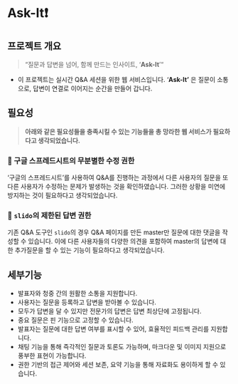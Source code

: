 # Ask-It❗

## **프로젝트 개요**

> “질문과 답변을 넘어, 함께 만드는 인사이트, ‘**Ask-It**’“
> 
- 이 프로젝트는 실시간 Q&A 세션을 위한 웹 서비스입니다. ‘**Ask-It’** 은 질문이 소통으로, 답변이 연결로 이어지는 순간을 만들어 갑니다.

## **필요성**

> **아래와 같은 필요성들을 충족시킬 수 있는 기능들을 총 망라한 웹 서비스가 필요하다고 생각되었습니다.**

### 📝 구글 스프레드시트의 무분별한 수정 권한

‘구글의 스프레드시트’를 사용하여 Q&A를 진행하는 과정에서 다른 사용자의 질문을 또 다른 사용자가 수정하는 문제가 발생하는 것을 확인하였습니다. 그러한 상황을 미연에 방지하는 것이 필요하다고 생각되었습니다.

### 🚫 `slido`의 제한된 답변 권한

기존 Q&A 도구인 `slido`의 경우 Q&A 페이지를 만든 master만 질문에 대한 댓글을 작성할 수 있습니다. 이에 다른 사용자들의 다양한 의견을 포함하여 master의 답변에 대한 추가질문을 할 수 있는 기능이 필요하다고 생각되었습니다.

## **세부기능**

- 발표자와 청중 간의 원활한 소통을 지원합니다.
- 사용자는 질문을 등록하고 답변을 받아볼 수 있습니다.
- 모두가 답변을 달 수 있지만 전문가의 답변은 답변 최상단에 고정됩니다.
- 중요 질문은 핀 기능으로 고정할 수 있습니다.
- 발표자는 질문에 대한 답변 여부를 표시할 수 있어, 효율적인 피드백 관리를 지원합니다.
- 채팅 기능을 통해 즉각적인 질문과 토론도 가능하며, 마크다운 및 이미지 지원으로 풍부한 표현이 가능합니다.
- 권한 기반의 접근 제어와 세션 보존, 요약 기능을 통해 자료화도 용이하게 할 수 있습니다.
